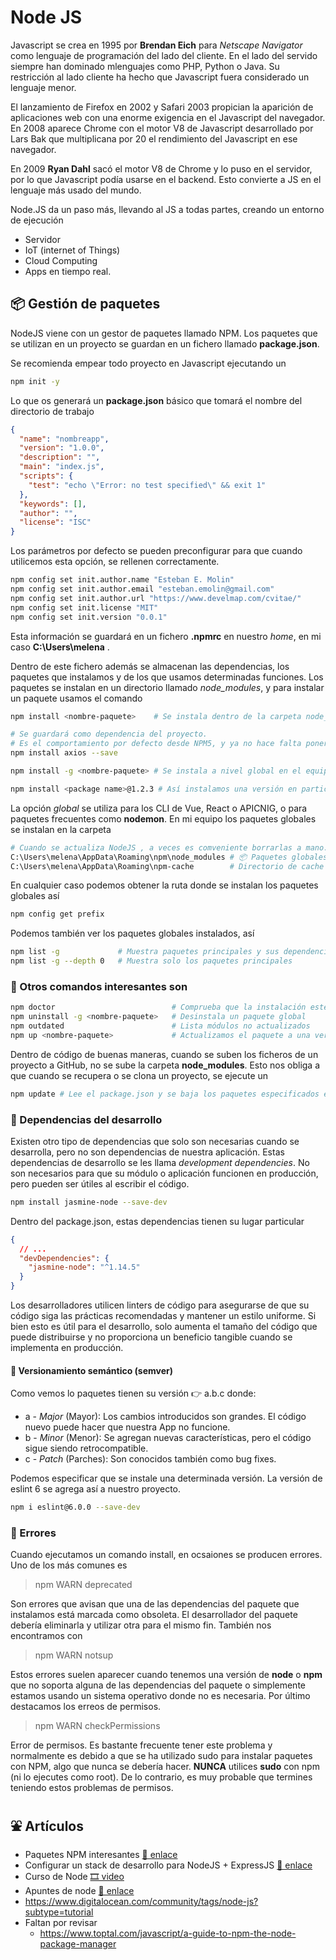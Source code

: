 # Node JS

Javascript se crea en 1995 por **Brendan Eich** para *Netscape Navigator* como lenguaje de programación del lado del cliente. En el lado del servido siempre han dominado mlenguajes como PHP, Python o Java. Su restricción al lado cliente ha hecho que Javascript fuera considerado un lenguaje menor.

El lanzamiento de Firefox en 2002 y Safari 2003 propician la aparición de aplicaciones web con una enorme exigencia en el Javascript del navegador. En 2008 aparece Chrome con el motor V8 de Javascript desarrollado por Lars Bak que multiplicana por 20 el rendimiento del Javascript en ese navegador.

En 2009 **Ryan Dahl** sacó el motor V8 de Chrome y lo puso en el servidor, por lo que Javascript podía usarse en el backend. Esto convierte a JS en el lenguaje más usado del mundo.

Node.JS da un paso más, llevando al JS a todas partes, creando un entorno  de ejecución

* Servidor
* IoT (internet of Things)
* Cloud Computing
* Apps en tiempo real.

## 📦 Gestión de paquetes

NodeJS viene con un gestor de paquetes llamado NPM. Los paquetes que se utilizan en un proyecto se guardan en un fichero llamado **package.json**.

Se recomienda empear todo proyecto en Javascript ejecutando un

```bash
npm init -y
```

Lo que os generará un **package.json** básico que tomará el nombre del directorio de trabajo

```json
{
  "name": "nombreapp",
  "version": "1.0.0",
  "description": "",
  "main": "index.js",
  "scripts": {
    "test": "echo \"Error: no test specified\" && exit 1"
  },
  "keywords": [],
  "author": "",
  "license": "ISC"
}
```

Los parámetros por defecto se pueden preconfigurar para que cuando utilicemos esta opción, se rellenen correctamente.

```bash
npm config set init.author.name "Esteban E. Molin"
npm config set init.author.email "esteban.emolin@gmail.com"
npm config set init.author.url "https://www.develmap.com/cvitae/"
npm config set init.license "MIT"
npm config set init.version "0.0.1"
```

Esta información se guardará en un fichero **.npmrc** en nuestro *home*, en mi caso **C:\Users\melena** .

Dentro de este fichero además se almacenan las dependencias, los paquetes que instalamos y de los que usamos determinadas funciones. Los paquetes se instalan en un directorio llamado *node_modules*, y para instalar un paquete usamos el comando

```bash
npm install <nombre-paquete>    # Se instala dentro de la carpeta node_modules

# Se guardará como dependencia del proyecto. 
# Es el comportamiento por defecto desde NPM5, y ya no hace falta ponerlo
npm install axios --save        

npm install -g <nombre-paquete> # Se instala a nivel global en el equipo. Reservarlos para los CLI

npm install <package name>@1.2.3 # Así instalamos una versión en particular de un paquete
```

La opción *global* se utiliza  para los CLI de Vue, React o APICNIG, o para paquetes frecuentes como **nodemon**. En mi equipo los paquetes globales se instalan en la carpeta 

```bash
# Cuando se actualiza NodeJS , a veces es comveniente borrarlas a mano.
C:\Users\melena\AppData\Roaming\npm\node_modules # 📦 Paquetes globales
C:\Users\melena\AppData\Roaming\npm-cache        # Directorio de cache
```

En cualquier caso podemos obtener la ruta donde se instalan los paquetes globales así

```bash
npm config get prefix
```

Podemos también ver los paquetes globales instalados, así

```bash
npm list -g             # Muestra paquetes principales y sus dependencias
npm list -g --depth 0   # Muestra solo los paquetes principales
```
### 🔵 Otros comandos interesantes son

```bash
npm doctor                          # Comprueba que la instalación esté correcta
npm uninstall -g <nombre-paquete>   # Desinstala un paquete global
npm outdated                        # Lista módulos no actualizados
npm up <nombre-paquete>             # Actualizamos el paquete a una versión más reciente
```


Dentro de código de buenas maneras, cuando se suben los ficheros de un proyecto a GitHub, no se sube la carpeta **node_modules**. Esto nos obliga a que cuando se recupera o se clona un proyecto, se ejecute un 

```bash
npm update # Lee el package.json y se baja los paquetes especificados en las dependencias.
```

### 🔵 Dependencias del desarrollo

Existen otro tipo de dependencias que solo son necesarias cuando se desarrolla, pero no son dependencias de nuestra aplicación. Estas dependencias de desarrollo se les llama *development dependencies*. No son necesarios para que su módulo o aplicación funcionen en producción, pero pueden ser útiles al escribir el código.

```bash
npm install jasmine-node --save-dev
```

Dentro del package.json, estas dependencias tienen su lugar particular

```json
{
  // ...
  "devDependencies": {
    "jasmine-node": "^1.14.5"
  }
}
```

Los desarrolladores utilicen linters de código para asegurarse de que su código siga las prácticas recomendadas y mantener un estilo uniforme. Si bien esto es útil para el desarrollo, solo aumenta el tamaño del código que puede distribuirse y no proporciona un beneficio tangible cuando se implementa en producción.

#### 🔸 Versionamiento semántico (semver)

Como vemos lo paquetes tienen su versión 👉 a.b.c donde:

* a - *Major* (Mayor): Los cambios introducidos son grandes. El código nuevo puede hacer que nuestra App no funcione.
* b - *Minor* (Menor): Se agregan nuevas características, pero el código sigue siendo retrocompatible.
* c - *Patch* (Parches): Son conocidos también como bug fixes.

Podemos especificar que se instale una determinada versión. La versión  de eslint 6 se agrega así a nuestro proyecto.

```bash
npm i eslint@6.0.0 --save-dev
```

### 🔵 Errores

Cuando ejecutamos un comando install, en ocsaiones se producen errores. Uno de los más comunes es

> npm WARN deprecated

Son errores que avisan que una de las dependencias del paquete que instalamos está marcada como obsoleta. El desarrollador del paquete debería eliminarla y utilizar otra para el mismo fin. También nos encontramos con

> npm WARN notsup

Estos errores suelen aparecer cuando tenemos una versión de **node** o **npm** que no soporta alguna de las dependencias del paquete o simplemente estamos usando un sistema operativo donde no es necesaria. Por último destacamos los erreos de permisos.

> npm WARN checkPermissions

Error de permisos. Es bastante frecuente tener este problema y normalmente es debido a que se ha utilizado sudo para instalar paquetes con NPM, algo que nunca se debería hacer. **NUNCA** utilices **sudo** con npm (ni lo ejecutes como root). De lo contrario, es muy probable que termines teniendo estos problemas de permisos.

## ⛲️ Artículos

* Paquetes NPM interesantes [🔗 enlace](npm-packets.npm)
* Configurar un stack de desarrollo para NodeJS + ExpressJS [🔗 enlace](config-stack.npm)
* Curso de Node [🎞 video](https://www.youtube.com/watch?v=mG4U9t5nWG8&list=PLPl81lqbj-4IEnmCXEJeEXPepr8gWtsl6&index=1)
* Apuntes de node [🔗 enlace](https://apuntes.de/nodejs/#gsc.tab=0)
* https://www.digitalocean.com/community/tags/node-js?subtype=tutorial
* Faltan por revisar
  * https://www.toptal.com/javascript/a-guide-to-npm-the-node-package-manager

